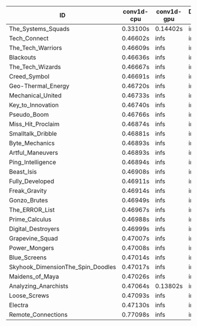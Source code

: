 |ID|conv1d-cpu|conv1d-gpu|DWSPConv2D-gpu|gemm-gpu|avg|
|-|-|-|-|-|-|
|The_Systems_Squads|0.33100s|0.14402s|infs|4.47360s|infs|
|Tech_Connect|0.46602s|infs|infs|4.47362s|infs|
|The_Tech_Warriors|0.46609s|infs|infs|4.47014s|infs|
|Blackouts|0.46636s|infs|infs|4.40849s|infs|
|The_Tech_Wizards|0.46667s|infs|infs|4.48461s|infs|
|Creed_Symbol|0.46691s|infs|infs|4.42157s|infs|
|Geo-Thermal_Energy|0.46720s|infs|infs|4.46809s|infs|
|Mechanical_United|0.46733s|infs|infs|4.47482s|infs|
|Key_to_Innovation|0.46740s|infs|infs|4.45611s|infs|
|Pseudo_Boom|0.46766s|infs|infs|4.44426s|infs|
|Miss_Hit_Proclaim|0.46874s|infs|infs|4.46942s|infs|
|Smalltalk_Dribble|0.46881s|infs|infs|4.42580s|infs|
|Byte_Mechanics|0.46893s|infs|infs|4.45391s|infs|
|Artful_Maneuvers|0.46893s|infs|infs|4.46550s|infs|
|Ping_Intelligence|0.46894s|infs|infs|4.46836s|infs|
|Beast_Isis|0.46908s|infs|infs|4.47273s|infs|
|Fully_Developed|0.46911s|infs|infs|4.45732s|infs|
|Freak_Gravity|0.46914s|infs|infs|4.45253s|infs|
|Gonzo_Brutes|0.46949s|infs|infs|4.43604s|infs|
|The_ERROR_List|0.46967s|infs|infs|4.44543s|infs|
|Prime_Calculus|0.46988s|infs|infs|4.46412s|infs|
|Digital_Destroyers|0.46999s|infs|infs|4.43995s|infs|
|Grapevine_Squad|0.47007s|infs|infs|4.46524s|infs|
|Power_Mongers|0.47008s|infs|infs|4.47512s|infs|
|Blue_Screens|0.47014s|infs|infs|4.47996s|infs|
|Skyhook_DimensionThe_Spin_Doodles|0.47017s|infs|infs|4.46023s|infs|
|Maidens_of_Maya|0.47026s|infs|infs|4.45459s|infs|
|Analyzing_Anarchists|0.47064s|0.13802s|infs|4.46807s|infs|
|Loose_Screws|0.47093s|infs|infs|4.45797s|infs|
|Electra|0.47130s|infs|infs|4.45303s|infs|
|Remote_Connections|0.77098s|infs|infs|4.47302s|infs|
